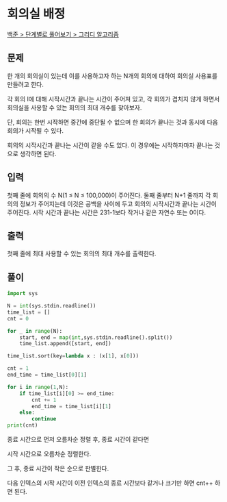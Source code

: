 # 회의실 배정

[백준 > 단계별로 풀어보기 > 그리디 알고리즘](https://www.acmicpc.net/problem/1931)

## 문제

한 개의 회의실이 있는데 이를 사용하고자 하는 N개의 회의에 대하여 회의실 사용표를 만들려고 한다. 

각 회의 I에 대해 시작시간과 끝나는 시간이 주어져 있고, 각 회의가 겹치지 않게 하면서 회의실을 사용할 수 있는 회의의 최대 개수를 찾아보자. 

단, 회의는 한번 시작하면 중간에 중단될 수 없으며 한 회의가 끝나는 것과 동시에 다음 회의가 시작될 수 있다. 

회의의 시작시간과 끝나는 시간이 같을 수도 있다. 이 경우에는 시작하자마자 끝나는 것으로 생각하면 된다.


## 입력

첫째 줄에 회의의 수 N(1 ≤ N ≤ 100,000)이 주어진다. 둘째 줄부터 N+1 줄까지 각 회의의 정보가 주어지는데 이것은 공백을 사이에 두고 회의의 시작시간과 끝나는 시간이 주어진다. 시작 시간과 끝나는 시간은 231-1보다 작거나 같은 자연수 또는 0이다.

## 출력

첫째 줄에 최대 사용할 수 있는 회의의 최대 개수를 출력한다.

## 풀이

```python
import sys

N = int(sys.stdin.readline())
time_list = []
cnt = 0

for _ in range(N):
    start, end = map(int,sys.stdin.readline().split())
    time_list.append([start, end])

time_list.sort(key=lambda x : (x[1], x[0]))

cnt = 1
end_time = time_list[0][1]

for i in range(1,N):
    if time_list[i][0] >= end_time:
        cnt += 1
        end_time = time_list[i][1]
    else:
        continue
print(cnt)
```

종료 시간으로 먼저 오름차순 정렬 후, 종료 시간이 같다면 

시작 시간으로 오름차순 정렬한다.

그 후, 종료 시간이 작은 순으로 판별한다.

다음 인덱스의 시작 시간이 이전 인덱스의 종료 시간보다 같거나 크기만 하면 cnt++ 하면 된다.
